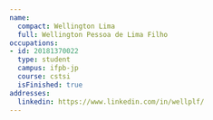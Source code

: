 ```yaml
---
name:
  compact: Wellington Lima
  full: Wellington Pessoa de Lima Filho
occupations:
- id: 20181370022
  type: student
  campus: ifpb-jp
  course: cstsi
  isFinished: true
addresses:
  linkedin: https://www.linkedin.com/in/wellplf/
---
```

